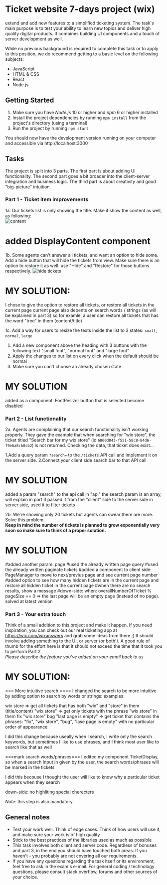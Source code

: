 # Ticket website 7-days project (wix)

extend and add new features to a simplified ticketing system.
The task's main purpose is to test your ability to learn new topics and deliver high quality digital products. It combines building UI components and a touch of server development as well.

While no previous background is required to complete this task or to apply to this position, we do recommend getting to a basic level on the following subjects:
- JavaScript
- HTML & CSS
- React
- Node.js

## Getting Started
1. Make sure you have *Node.js* 10 or higher and *npm* 6 or higher installed
2. Install the project dependencies by running `npm install` from the project's directory (using a terminal)
3. Run the project by running `npm start`

You should now have the development version running on your computer and accessible via http://localhost:3000

## Tasks

The project is split into 3 parts. The first part is about adding UI functionality. The second part goes a bit broader into the client-server integration and business logic.
The third part is about creativity and good "big-picture" intuition. 

### Part 1 - Ticket item improvements

1a. Our tickets list is only showing the title. Make it show the content as well, as following:  
![content](https://d2x3xhvgiqkx42.cloudfront.net/3d412e82-d97e-487e-b1a3-41a6bd24a05b/b9bd9ddb-c0bf-4b55-888e-747f0d6524c8/2019/09/27/6fec98b0-c9cd-4583-ac9f-eaf8983c4061/6043b7ba-e795-4807-8aca-9f693c0450eb.png)  

# added DisplayContent component

1b.
Some agents can't answer all tickets, and want an option to hide some.
Add a hide button that will hide the tickets from view. Make sure there is an option to restore it as well.
use "Hide" and "Restore" for those buttons respectively.
![hide tickets](https://d2x3xhvgiqkx42.cloudfront.net/3d412e82-d97e-487e-b1a3-41a6bd24a05b/b9bd9ddb-c0bf-4b55-888e-747f0d6524c8/2019/09/27/233c0170-fd67-4fb5-92c1-54de14d71350/b653f595-a0b7-4233-9259-a8b3d8d1d271.gif)

# MY SOLUTION:
I chose to give the option to restore all tickets, or restore all tickets in the current page
current page also depents on search words / strings (as will be explained in part 3)
so for examle, a user can restore all tickets that has the word "tree" in them (content/title)

1c.
 Add a way for users to resize the texts inside the list to 3 states:
`small`, `normal`, `large`

1. Add a new component above the heading with 3 buttons with the following text "small font", "normal font" and "large font"
2. Apply the changes to our list on every click when the default should be normal
3. Make sure you can't choose an already chosen state

# MY SOLUTION
added as a component: FontResizer
button that is selected become disabled


### Part 2 - List functionality

2a. 
 Agents are complaining that our search functionality isn't working properly.
They gave the example that when searching for "wix store", the ticket titled "Search bar for my wix store" (id `6860d043-f551-58c8-84d6-f9e6a8cb0cb2`) is not returned.
Checking the data, that ticket does exist...

1.Add a query param `?search=` to the `/tickets` API call and implement it on the server side.
2.Connect your client side search bar to that API call

# MY SOLUTION
added a param "search" to the api call in "api"
the search param is an array, will explain in part 3
passed it from the "client" side to the server side
in server side, used it to filter tickets

2b. We're showing only 20 tickets but agents can swear there are more. Solve this problem.  
**Keep in mind the number of tickets is planned to grow exponentially very soon so make sure to think of a proper solution.**

# MY SOLUTION
#added another param: page
#used the already written page query
#used the already written paginate tickets
#added a component to client side: PageManager to move to next/previus page and see current page number
#added option to see how many hidden tickets are in the current page and restore all hidden ticket in the current page
#when there are no search results, show a message
#down-side: when: overallNumberOfTicket % pageSize == 0 => the last page will be an empty page (instead of no page). solved at latest version

### Part 3 - Your extra touch
Think of a small addition to this project and make it happen. If you need inspiration, you can check out our real ticketing app at https://wix.com/wixanswers and grab some ideas from there ;)
It should involve adding something to the UI, or server (or both!).
A good rule of thumb for the effort here is that it should not exceed the time that it took you to perform Part 2.  
*Please describe the feature you've added on your email back to us*

# MY SOLUTION:
=== More intuitive search ==== 
I changed the search to be more intuitive by adding option to search by words or strings:
examples:

wix store => get all tickets that has both "wix" and "store" in them (title/content)
"wix store" => get only tickets with the phrase "wix store" in them
fix "wix store" bug "last page is empty" => get ticket that contains the phrases: "fix", "wix store", "bug", "lase page is empty" with no particular order of appearance

I did this change because useally when I search, I write only the search keywords, but sometimes I like to use phrases, and I think most user like to search like that as well

===mark search words/phrases===
I edited my component TicketDisplay, so when a search Input in given by the user, the search words/phrases will be marked in the tickets

I did this becouse I thought the user will like to know why a particular ticket appears when they search

down-side: no highliting special cherecters

*Note:* this step is also mandatory.

## General notes
- Test your work well. Think of edge cases. Think of how users will use it, and make sure your work is of high quality
- Stick to the best practices of the libraries used as much as possible
- This task involves both client and server code. Regardless of bonuses and part 3, in the end you should have touched both areas. If you haven't - you probably are not covering all our requirements.
- If you have any questions regarding the task itself or its environment, feel free to ask in the exam's e-mail. For general coding / technology questions, please consult stack overflow, forums and other sources of your choice.
